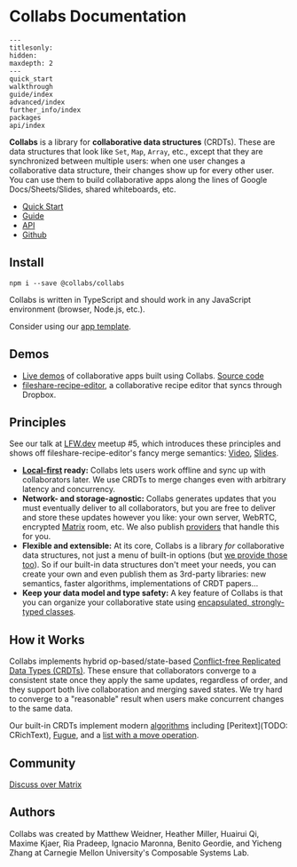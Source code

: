 # Collabs Documentation

```{toctree}
---
titlesonly:
hidden:
maxdepth: 2
---
quick_start
walkthrough
guide/index
advanced/index
further_info/index
packages
api/index
```

**Collabs** is a library for **collaborative data structures** (CRDTs). These are data structures that look like `Set`, `Map`, `Array`, etc., except that they are synchronized between multiple users: when one user changes a collaborative data structure, their changes show up for every other user. You can use them to build collaborative apps along the lines of Google Docs/Sheets/Slides, shared whiteboards, etc.

- [Quick Start](./quick_start.html)
- [Guide](./guide/)
- [API](./api/)
- [Github](https://github.com/composablesys/collabs)

## Install

`npm i --save @collabs/collabs`

Collabs is written in TypeScript and should work in any JavaScript environment (browser, Node.js, etc.).

Consider using our [app template](TODO).

## Demos

- [Live demos](https://collabs-demos.herokuapp.com/) of collaborative apps built using Collabs. [Source code](https://github.com/composablesys/collabs/tree/master/demos)
- [fileshare-recipe-editor](https://github.com/mweidner037/fileshare-recipe-editor/), a collaborative recipe editor that syncs through Dropbox.

## Principles

See our talk at [LFW.dev](https://localfirstweb.dev/) meetup #5, which introduces these principles and shows off fileshare-recipe-editor's fancy merge semantics: [Video](https://www.youtube.com/watch?v=Z0nzsxhoToo&t=2346s), [Slides](https://docs.google.com/presentation/d/13I3L76R-wwiXxgTXI2ide3zlbjiWoTWXMSU9YbQdYXU/edit?usp=sharing).

- **[Local-first](https://www.inkandswitch.com/local-first/) ready:** Collabs lets users work offline and sync up with collaborators later. We use CRDTs to merge changes even with arbitrary latency and concurrency.
- **Network- and storage-agnostic:** Collabs generates updates that you must eventually deliver to all collaborators, but you are free to deliver and store these updates however you like: your own server, WebRTC, encrypted [Matrix](matrix.org) room, etc. We also publish [providers](./guide/providers.html) that handle this for you.
- **Flexible and extensible:** At its core, Collabs is a library _for_ collaborative data structures, not just a menu of built-in options (but [we provide those too](./guide/built_in_collabs.html)). So if our built-in data structures don't meet your needs, you can create your own and even publish them as 3rd-party libraries: new semantics, faster algorithms, implementations of CRDT papers...
- **Keep your data model and type safety:** A key feature of Collabs is that you can organize your collaborative state using [encapsulated, strongly-typed classes](./guide/data_modeling.html).

## How it Works

Collabs implements hybrid op-based/state-based [Conflict-free Replicated Data Types (CRDTs)](https://crdt.tech/). These ensure that collaborators converge to a consistent state once they apply the same updates, regardless of order, and they support both live collaboration and merging saved states. We try hard to converge to a "reasonable" result when users make concurrent changes to the same data.

Our built-in CRDTs implement modern [algorithms](./further_info/algorithms.html) including [Peritext](TODO: CRichText), [Fugue](TODO), and a [list with a move operation](TODO).

## Community

[Discuss over Matrix](https://matrix.to/#/#collabs-library:matrix.org)

## Authors

Collabs was created by Matthew Weidner, Heather Miller, Huairui Qi, Maxime Kjaer, Ria Pradeep, Ignacio Maronna, Benito Geordie, and Yicheng Zhang at Carnegie Mellon University's Composable Systems Lab.
